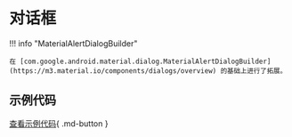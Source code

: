 # 对话框

!!! info "MaterialAlertDialogBuilder"

    在 [com.google.android.material.dialog.MaterialAlertDialogBuilder](https://m3.material.io/components/dialogs/overview) 的基础上进行了拓展。

## 示例代码

[查看示例代码](https://github.com/SakurajimaMaii/Android-Vast-Extension/blob/develop/app/src/main/kotlin/com/ave/vastgui/app/activity/view/DialogActivity.kt){ .md-button }
